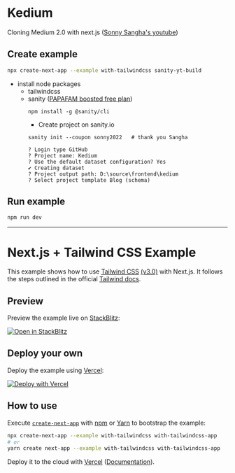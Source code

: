 # Kedium
Cloning Medium 2.0 with next.js ([Sonny Sangha's youtube](https://youtu.be/I2dcpatq54o))

## Create example
```bash
npx create-next-app --example with-tailwindcss sanity-yt-build
```

- install node packages
  - tailwindcss
  - sanity ([PAPAFAM boosted free plan](https://www.sanity.io/sonny))
    ```
    npm install -g @sanity/cli
    ```
    - Create project on sanity.io
    ```
    sanity init --coupon sonny2022   # thank you Sangha

    ? Login type GitHub
    ? Project name: Kedium
    ? Use the default dataset configuration? Yes
    ✔ Creating dataset
    ? Project output path: D:\source\frontend\kedium
    ? Select project template Blog (schema)
    ```

## Run example
```bash
npm run dev
```



---

# Next.js + Tailwind CSS Example

This example shows how to use [Tailwind CSS](https://tailwindcss.com/) [(v3.0)](https://tailwindcss.com/blog/tailwindcss-v3) with Next.js. It follows the steps outlined in the official [Tailwind docs](https://tailwindcss.com/docs/guides/nextjs).

## Preview

Preview the example live on [StackBlitz](http://stackblitz.com/):

[![Open in StackBlitz](https://developer.stackblitz.com/img/open_in_stackblitz.svg)](https://stackblitz.com/github/vercel/next.js/tree/canary/examples/with-tailwindcss)

## Deploy your own

Deploy the example using [Vercel](https://vercel.com?utm_source=github&utm_medium=readme&utm_campaign=next-example):

[![Deploy with Vercel](https://vercel.com/button)](https://vercel.com/new/git/external?repository-url=https://github.com/vercel/next.js/tree/canary/examples/with-tailwindcss&project-name=with-tailwindcss&repository-name=with-tailwindcss)

## How to use

Execute [`create-next-app`](https://github.com/vercel/next.js/tree/canary/packages/create-next-app) with [npm](https://docs.npmjs.com/cli/init) or [Yarn](https://yarnpkg.com/lang/en/docs/cli/create/) to bootstrap the example:

```bash
npx create-next-app --example with-tailwindcss with-tailwindcss-app
# or
yarn create next-app --example with-tailwindcss with-tailwindcss-app
```

Deploy it to the cloud with [Vercel](https://vercel.com/new?utm_source=github&utm_medium=readme&utm_campaign=next-example) ([Documentation](https://nextjs.org/docs/deployment)).
